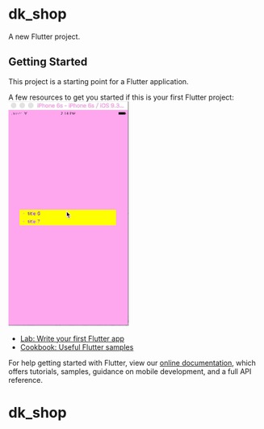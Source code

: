 # dk_shop

A new Flutter project.

## Getting Started

This project is a starting point for a Flutter application.

A few resources to get you started if this is your first Flutter project:
![image](https://github.com/Yesi-hoang/TaoBaoTopLine/blob/master/Gif/TaoBaoTopLineGif.gif)
- [Lab: Write your first Flutter app](https://flutter.dev/docs/get-started/codelab)
- [Cookbook: Useful Flutter samples](https://flutter.dev/docs/cookbook)

For help getting started with Flutter, view our
[online documentation](https://flutter.dev/docs), which offers tutorials,
samples, guidance on mobile development, and a full API reference.
# dk_shop
